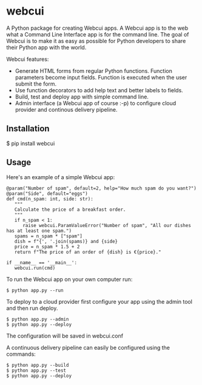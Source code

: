 # webcui

A Python package for creating Webcui apps. A Webcui app is to the web what a Command Line Interface app is for the command line.
The goal of Webcui is to make it as easy as possible for Python developers to share their Python app with the world.

Webcui features:
* Generate HTML forms from regular Python functions. Function parameters become input fields. Function is executed when the user submit the form.
* Use function decorators to add help text and better labels to fields.
* Build, test and deploy app with simple command line.
* Admin interface (a Webcui app of course :-p) to configure cloud provider and continous delivery pipeline.

## Installation
$ pip install webcui

## Usage

Here's an example of a simple Webcui app:
```
@param("Number of spam", default=2, help="How much spam do you want?")
@param("Side", default="eggs")
def cmd(n_spam: int, side: str):
   """
   Calculate the price of a breakfast order.
   """
   if n_spam < 1:
      raise webcui.ParamValueError("Number of spam", "All our dishes has at least one spam.")
   spams = n_spam * ["spam"]
   dish = f"{', '.join(spams)} and {side}
   price = n_spam * 1.5 + 2
   return f"The price of an order of {dish} is €{price}."

if __name__ == '__main__':
   webcui.run(cmd)
```

To run the Webcui app on your own computer run:
```
$ python app.py --run
```

To deploy to a cloud provider first configure your app using the admin tool and then run deploy.
```
$ python app.py --admin
$ python app.py --deploy
```
The configuration will be saved in webcui.conf

A continuous delivery pipeline can easily be configured using the commands:
```
$ python app.py --build
$ python app.py --test
$ python app.py --deploy
```
